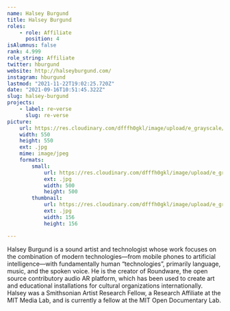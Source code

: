 ```yaml
---
name: Halsey Burgund
title: Halsey Burgund
roles:
    - role: Affiliate
      position: 4
isAlumnus: false
rank: 4.999
role_string: Affiliate
twitter: hburgund
website: http://halseyburgund.com/
instagram: hburgund
lastmod: "2021-11-22T19:02:25.720Z"
date: "2021-09-16T10:51:45.322Z"
slug: halsey-burgund
projects:
    - label: re~verse
      slug: re-verse
picture:
    url: https://res.cloudinary.com/dfffh0gkl/image/upload/e_grayscale/v1636565880/halsey_1e8d48d907.jpg
    width: 550
    height: 550
    ext: .jpg
    mime: image/jpeg
    formats:
        small:
            url: https://res.cloudinary.com/dfffh0gkl/image/upload/e_grayscale/v1636565881/small_halsey_1e8d48d907.jpg
            ext: .jpg
            width: 500
            height: 500
        thumbnail:
            url: https://res.cloudinary.com/dfffh0gkl/image/upload/e_grayscale/v1636565881/thumbnail_halsey_1e8d48d907.jpg
            ext: .jpg
            width: 156
            height: 156

---
```

Halsey Burgund is a sound artist and technologist whose work focuses on the combination of modern technologies—from mobile phones to artificial intelligence—with fundamentally human “technologies”, primarily language, music, and the spoken voice. He is the creator of Roundware, the open source contributory audio AR platform, which has been used to create art and educational installations for cultural organizations internationally. Halsey was a Smithsonian Artist Research Fellow, a Research Affiliate at the MIT Media Lab, and is currently a fellow at the MIT Open Documentary Lab.
